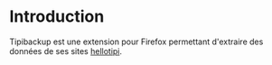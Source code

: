 # Introduction

Tipibackup est une extension pour Firefox permettant d'extraire des données de ses sites [hellotipi](http://www.hellotipi.com).

